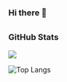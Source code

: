 ### Hi there 👋

## <h3 align="left">GitHub Stats</h3>

<a href="">
  <img align="centre" src="https://github-readme-stats.vercel.app/api?username=Zackynson&count_private=true&include_all_commits=true&show_icons=true&title_color=007bff&text_color=e7e7e7&icon_color=007bff&bg_color=171c28" />
<a />
  
![Top Langs](https://github-readme-stats.vercel.app/api/top-langs/?username=Zackynson&layout=compact&title_color=007bff&text_color=e7e7e7&icon_color=007bff&bg_color=171c28)
